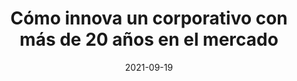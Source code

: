 ---
episode: 61
date: "2021-09-19"
title: Cómo innova un corporativo con más de 20 años en el mercado
guest: Jenaro Martínez
business: Axtel
category: Producto
description: En este capítulo hablamos con Jenaro Martínez, Director de Innovación y Alianzas Estratégicas de Axtel, el corporativo de infraestructura y servicios de TI más grande de México. Hablamos sobre cultura de innovación, nuevas tecnologías y cómo servir al sector corporativo. 
---